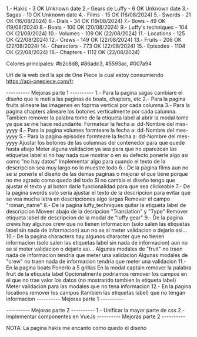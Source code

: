 1.- Hakis                                                                      - 3                      OK Unknown date
2.- Gears de Luffy                                                             - 6                      OK Unknown date
3.- Sagas                                                                      - 10                     OK Unknown date
4.- Films                                                                      - 15                     OK (16/08/2024)
5.- Swords                                                                     - 21                     OK (16/08/2024)
6.- Dials                                                                      - 34                     OK (19/08/2024)
7.- Bows                                                                       - 49                     OK (19/08/2024)
8.- Boats                                                                      - 100                    OK (20/08/2024)
9.- Luffy's techniques                                                         - 104                    OK (21/08/2024)
10.- Volumes                                                                   - 109                    OK (22/08/2024)
11.- Locations                                                                 - 125                    OK (22/08/2024)
12.- Crews                                                                     - 149                    OK (22/08/2024)
13.- Fruits                                                                    - 206                    OK (22/08/2024)
14.- Characters                                                                - 773                    OK (22/08/2024)
15.- Episodes                                                                  - 1104                   OK (22/08/2024)
16.- Chapters                                                                  - 1112                   OK (22/08/2024)

Colores principales:
#b2c8d8, #86adc3, #5593ac, #007a94

Url de la web ded la api de One Piece la cual estoy consumiendo
https://api-onepiece.com/fr

---------- Mejoras parte 1 ----------
1.- Para la pagina sagas cambiare el diseño que le meti a las paginas de boats, chapters, etc
2.- Para la pagina fruits alineare las imagenes en foprma vertical por cada columna
3.- Para la pagina chapters alineare los botones verticalmente por cada calumna.
    Tambien remover la palabra tome de la etiqueta label al abrir la modal tome ya que se me hace redundante.
    Formatear la fecha a: dd-Nombre del mes-yyyy
4.- Para la pagina volumes formteare la fecha a: dd-Nombre del mes-yyyy
5.- Para la pagina episodes formteare la fecha a: dd-Nombre del mes-yyyy
    Ajustar los botones de las columnas del contenedor para que quede hasta abajo
    Meter alguna validacion ya sea para que no aparezcan las etiquetas label si no hay nada que mostrar o en su defecto ponerle algo asi
    como "no hay datos"
    Implementar algo para cuando el texto de la descripcion sea muy largo no lo muestre todo
6.- De la pagina films aun no se si ponerle el diseño de las demas paginas o mejorar el que tiene porque no me agrado como quedo del todo
    Si no cambia el diseño tengo que ajustar el texto y al boton darle funcionalidad para que sea clickeable
7.- De la pagina swords solo seria ajustar el texto de la descripcion para evitar que se vea mucha letra en descripciones algo largas
    Remover el campo "roman_name"
8.- De la pagina luffy_techniques quitar la etiqueta label de descripcion
    Moveer abajo de la desripcion "Translation" y "Type"
    Remover etiqueta label de descripcion de la modal de "luffy gear"
9.- De la pagina crews hay algunos crew que no tienen informacion (solo salen las etiquetas label sin nada de informacion) aun no se
    si meter validacion o dejarlo asi...
10.- De la pagina characters hay algunos character que no tienen informacion (solo salen las etiquetas label sin nada de informacion) aun no se
    si meter validacion o dejarlo asi...
    Algunas modales de "fruit" no traen nada de informacion tendria que meter una validacion
    Algunas modales de "crew" no traen nada de informacion tendria que meter una validacion
11.- En la pagina boats Ponerlo a 5 grillas
    En la modal captain remover la palabra fruit de la etiqueta label
    Opcionalmente podriamos remover los campos en el que no trae valor los datos (no mostrando tambien la etiqueta label)
    Meter validacion para las modales que no tena informacion
12.- En la pagina locations remover los campos (tambien las etiquetas label) que no tengan informacion
---------- Mejoras parte 1 ----------

---------- Mejoras parte 2 ----------
1.- Unificar la mayor parte de css
2.- Implementar componentes en VueJs
---------- Mejoras parte 2 ----------

NOTA: La pagina hakis me encanto como quedo el diseño
